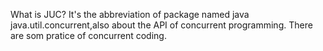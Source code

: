 What is JUC?
It's the abbreviation of package named java java.util.concurrent,also about the API of concurrent programming.
There are som pratice of concurrent coding.
